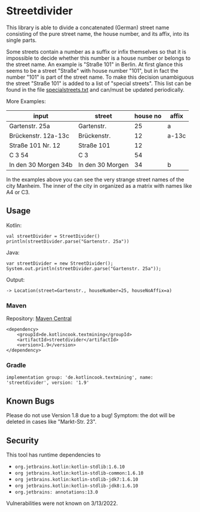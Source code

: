 # Streetdivider 

This library is able to divide a concatenated (German) street name
consisting of the pure street name, the house number, and its affix,
into its single parts.

Some streets contain a number as a suffix or infix themselves so that 
it is impossible to decide whether this number is a house number or 
belongs to the street name. An example is "Straße 101" in Berlin.
At first glance this seems to be a street "Straße" with 
house number "101", but in fact the number "101" is part of 
the street name. To make this decision unambiguous the street 
"Straße 101" is added to a list of "special streets". This list
can be found in the file [specialstreets.txt](src/main/resources/specialstreets.txt) and can/must be updated
periodically. 

More Examples: 

| input                | street           | house no | affix |
|----------------------|------------------|----------|-------|
| Gartenstr. 25a       | Gartenstr.       | 25       | a     |
| Brückenstr. 12a-13c  | Brückenstr.      | 12       | a-13c |
| Straße 101 Nr. 12    | Straße 101       | 12       |       |
| C 3 54               | C 3              | 54       |       |
| In den 30 Morgen 34b | In den 30 Morgen | 34       | b     |

In the examples above you can see the very strange street names of the
city Manheim. The inner of the city in organized as a matrix with names
like A4 or C3.

## Usage
Kotlin:
```
val streetDivider = StreetDivider()
println(streetDivider.parse("Gartenstr. 25a"))
``` 
Java:
```
var streetDivider = new StreetDivider();
System.out.println(streetDivider.parse("Gartenstr. 25a"));
```
Output:
```
-> Location(street=Gartenstr., houseNumber=25, houseNoAffix=a)
```

### Maven

Repository: [Maven Central](https://repo.maven.apache.org/maven2/de/kotlincook/textmining/streetdivider/)
```
<dependency>
    <groupId>de.kotlincook.textmining</groupId>
    <artifactId>streetdivider</artifactId>
    <version>1.9</version>
</dependency>
```
### Gradle 
```
implementation group: 'de.kotlincook.textmining', name: 'streetdivider', version: '1.9'
```

## Known Bugs
Please do not use Version 1.8 due to a bug! Symptom: the dot will be deleted in cases like "Markt-Str. 23".

## Security 
This tool has runtime dependencies to 
* `org.jetbrains.kotlin:kotlin-stdlib:1.6.10`
* `org jetbrains.kotlin:kotlin-stdlib-common:1.6.10`
* `org jetbrains.kotlin:kotlin-stdlib-jdk7:1.6.10`
* `org jetbrains.kotlin:kotlin-stdlib-jdk8:1.6.10`
* `org.jetbrains: annotations:13.0`

Vulnerabilities were not known on 3/13/2022.
